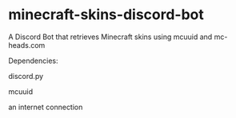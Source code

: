 # minecraft-skins-discord-bot
 A Discord Bot that retrieves Minecraft skins using mcuuid and mc-heads.com


 Dependencies:

  discord.py

  mcuuid

  an internet connection
  
